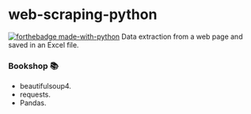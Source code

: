 # web-scraping-python
[![forthebadge made-with-python](http://ForTheBadge.com/images/badges/made-with-python.svg)](https://www.python.org/)
Data extraction from a web page and saved in an Excel file.

### Bookshop  📚
+ beautifulsoup4.
+ requests.
+ Pandas.